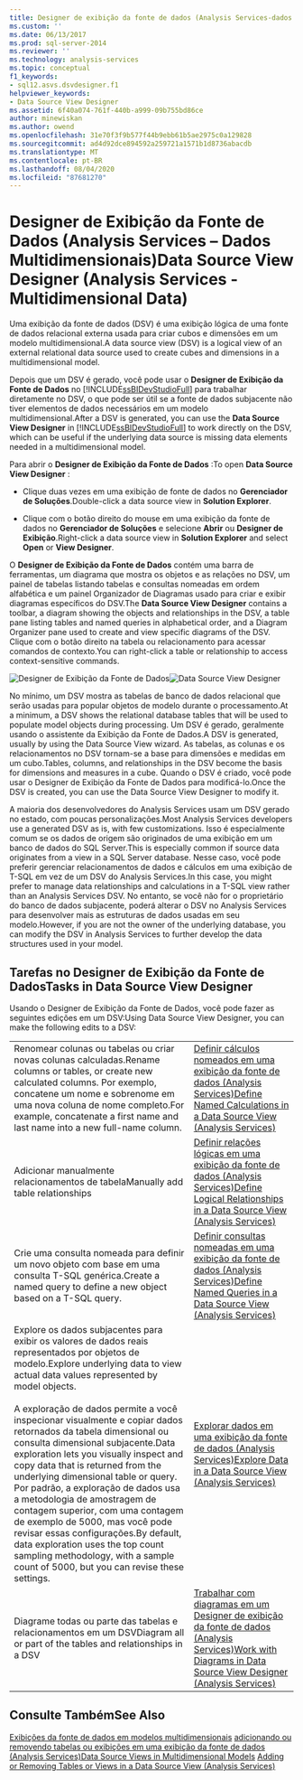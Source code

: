 ```yaml
---
title: Designer de exibição da fonte de dados (Analysis Services-dados multidimensionais) | Microsoft Docs
ms.custom: ''
ms.date: 06/13/2017
ms.prod: sql-server-2014
ms.reviewer: ''
ms.technology: analysis-services
ms.topic: conceptual
f1_keywords:
- sql12.asvs.dsvdesigner.f1
helpviewer_keywords:
- Data Source View Designer
ms.assetid: 6f40a074-761f-440b-a999-09b755bd86ce
author: minewiskan
ms.author: owend
ms.openlocfilehash: 31e70f3f9b577f44b9ebb61b5ae2975c0a129828
ms.sourcegitcommit: ad4d92dce894592a259721a1571b1d8736abacdb
ms.translationtype: MT
ms.contentlocale: pt-BR
ms.lasthandoff: 08/04/2020
ms.locfileid: "87681270"
---
```

# <a name="data-source-view-designer-analysis-services---multidimensional-data"></a><span data-ttu-id="d94a6-102">Designer de Exibição da Fonte de Dados (Analysis Services – Dados Multidimensionais)</span><span class="sxs-lookup"><span data-stu-id="d94a6-102">Data Source View Designer (Analysis Services - Multidimensional Data)</span></span>
  <span data-ttu-id="d94a6-103">Uma exibição da fonte de dados (DSV) é uma exibição lógica de uma fonte de dados relacional externa usada para criar cubos e dimensões em um modelo multidimensional.</span><span class="sxs-lookup"><span data-stu-id="d94a6-103">A data source view (DSV) is a logical view of an external relational data source used to create cubes and dimensions in a multidimensional model.</span></span>

 <span data-ttu-id="d94a6-104">Depois que um DSV é gerado, você pode usar o **Designer de Exibição da Fonte de Dados** no [!INCLUDE[ssBIDevStudioFull](../includes/ssbidevstudiofull-md.md)] para trabalhar diretamente no DSV, o que pode ser útil se a fonte de dados subjacente não tiver elementos de dados necessários em um modelo multidimensional.</span><span class="sxs-lookup"><span data-stu-id="d94a6-104">After a DSV is generated, you can use the **Data Source View Designer** in [!INCLUDE[ssBIDevStudioFull](../includes/ssbidevstudiofull-md.md)] to work directly on the DSV, which can be useful if the underlying data source is missing data elements needed in a multidimensional model.</span></span>

 <span data-ttu-id="d94a6-105">Para abrir o **Designer de Exibição da Fonte de Dados** :</span><span class="sxs-lookup"><span data-stu-id="d94a6-105">To open **Data Source View Designer** :</span></span>

-   <span data-ttu-id="d94a6-106">Clique duas vezes em uma exibição de fonte de dados no **Gerenciador de Soluções**.</span><span class="sxs-lookup"><span data-stu-id="d94a6-106">Double-click a data source view in **Solution Explorer**.</span></span>

-   <span data-ttu-id="d94a6-107">Clique com o botão direito do mouse em uma exibição da fonte de dados no **Gerenciador de Soluções** e selecione **Abrir** ou **Designer de Exibição**.</span><span class="sxs-lookup"><span data-stu-id="d94a6-107">Right-click a data source view in **Solution Explorer** and select **Open** or **View Designer**.</span></span>

 <span data-ttu-id="d94a6-108">O **Designer de Exibição da Fonte de Dados** contém uma barra de ferramentas, um diagrama que mostra os objetos e as relações no DSV, um painel de tabelas listando tabelas e consultas nomeadas em ordem alfabética e um painel Organizador de Diagramas usado para criar e exibir diagramas específicos do DSV.</span><span class="sxs-lookup"><span data-stu-id="d94a6-108">The **Data Source View Designer** contains a toolbar, a diagram showing the objects and relationships in the DSV, a table pane listing tables and named queries in alphabetical order, and a Diagram Organizer pane used to create and view specific diagrams of the DSV.</span></span> <span data-ttu-id="d94a6-109">Clique com o botão direito na tabela ou relacionamento para acessar comandos de contexto.</span><span class="sxs-lookup"><span data-stu-id="d94a6-109">You can right-click a table or relationship to access context-sensitive commands.</span></span>

 <span data-ttu-id="d94a6-110">![Designer de Exibição da Fonte de Dados](media/ssas-dsvdesigner.PNG "Designer de Exibição da Fonte de Dados")</span><span class="sxs-lookup"><span data-stu-id="d94a6-110">![Data Source View Designer](media/ssas-dsvdesigner.PNG "Data Source View Designer")</span></span>

 <span data-ttu-id="d94a6-111">No mínimo, um DSV mostra as tabelas de banco de dados relacional que serão usadas para popular objetos de modelo durante o processamento.</span><span class="sxs-lookup"><span data-stu-id="d94a6-111">At a minimum, a DSV shows the relational database tables that will be used to populate model objects during processing.</span></span> <span data-ttu-id="d94a6-112">Um DSV é gerado, geralmente usando o assistente da Exibição da Fonte de Dados.</span><span class="sxs-lookup"><span data-stu-id="d94a6-112">A DSV is generated, usually by using the Data Source View wizard.</span></span> <span data-ttu-id="d94a6-113">As tabelas, as colunas e os relacionamentos no DSV tornam-se a base para dimensões e medidas em um cubo.</span><span class="sxs-lookup"><span data-stu-id="d94a6-113">Tables, columns, and relationships in the DSV become the basis for dimensions and measures in a cube.</span></span> <span data-ttu-id="d94a6-114">Quando o DSV é criado, você pode usar o Designer de Exibição da Fonte de Dados para modificá-lo.</span><span class="sxs-lookup"><span data-stu-id="d94a6-114">Once the DSV is created, you can use the Data Source View Designer to modify it.</span></span>

 <span data-ttu-id="d94a6-115">A maioria dos desenvolvedores do Analysis Services usam um DSV gerado no estado, com poucas personalizações.</span><span class="sxs-lookup"><span data-stu-id="d94a6-115">Most Analysis Services developers use a generated DSV as is, with few customizations.</span></span> <span data-ttu-id="d94a6-116">Isso é especialmente comum se os dados de origem são originados de uma exibição em um banco de dados do SQL Server.</span><span class="sxs-lookup"><span data-stu-id="d94a6-116">This is especially common if source data originates from a view in a SQL Server database.</span></span> <span data-ttu-id="d94a6-117">Nesse caso, você pode preferir gerenciar relacionamentos de dados e cálculos em uma exibição de T-SQL em vez de um DSV do Analysis Services.</span><span class="sxs-lookup"><span data-stu-id="d94a6-117">In this case, you might prefer to manage data relationships and calculations in a T-SQL view rather than an Analysis Services DSV.</span></span> <span data-ttu-id="d94a6-118">No entanto, se você não for o proprietário do banco de dados subjacente, poderá alterar o DSV no Analysis Services para desenvolver mais as estruturas de dados usadas em seu modelo.</span><span class="sxs-lookup"><span data-stu-id="d94a6-118">However, if you are not the owner of the underlying database, you can modify the DSV in Analysis Services to further develop the data structures used in your model.</span></span>

## <a name="tasks-in-data-source-view-designer"></a><span data-ttu-id="d94a6-119">Tarefas no Designer de Exibição da Fonte de Dados</span><span class="sxs-lookup"><span data-stu-id="d94a6-119">Tasks in Data Source View Designer</span></span>
 <span data-ttu-id="d94a6-120">Usando o Designer de Exibição da Fonte de Dados, você pode fazer as seguintes edições em um DSV:</span><span class="sxs-lookup"><span data-stu-id="d94a6-120">Using Data Source View Designer, you can make the following edits to a DSV:</span></span>

|||
|-|-|
|<span data-ttu-id="d94a6-121">Renomear colunas ou tabelas ou criar novas colunas calculadas.</span><span class="sxs-lookup"><span data-stu-id="d94a6-121">Rename columns or tables, or create new calculated columns.</span></span> <span data-ttu-id="d94a6-122">Por exemplo, concatene um nome e sobrenome em uma nova coluna de nome completo.</span><span class="sxs-lookup"><span data-stu-id="d94a6-122">For example, concatenate a first name and last name into a new full-name column.</span></span>|[<span data-ttu-id="d94a6-123">Definir cálculos nomeados em uma exibição da fonte de dados &#40;Analysis Services&#41;</span><span class="sxs-lookup"><span data-stu-id="d94a6-123">Define Named Calculations in a Data Source View &#40;Analysis Services&#41;</span></span>](multidimensional-models/define-named-calculations-in-a-data-source-view-analysis-services.md)|
|<span data-ttu-id="d94a6-124">Adicionar manualmente relacionamentos de tabela</span><span class="sxs-lookup"><span data-stu-id="d94a6-124">Manually add table relationships</span></span>|[<span data-ttu-id="d94a6-125">Definir relações lógicas em uma exibição da fonte de dados &#40;Analysis Services&#41;</span><span class="sxs-lookup"><span data-stu-id="d94a6-125">Define Logical Relationships in a Data Source View &#40;Analysis Services&#41;</span></span>](multidimensional-models/define-logical-relationships-in-a-data-source-view-analysis-services.md)|
|<span data-ttu-id="d94a6-126">Crie uma consulta nomeada para definir um novo objeto com base em uma consulta T-SQL genérica.</span><span class="sxs-lookup"><span data-stu-id="d94a6-126">Create a named query to define a new object based on a T-SQL query.</span></span>|[<span data-ttu-id="d94a6-127">Definir consultas nomeadas em uma exibição da fonte de dados &#40;Analysis Services&#41;</span><span class="sxs-lookup"><span data-stu-id="d94a6-127">Define Named Queries in a Data Source View &#40;Analysis Services&#41;</span></span>](multidimensional-models/define-named-queries-in-a-data-source-view-analysis-services.md)|
|<span data-ttu-id="d94a6-128">Explore os dados subjacentes para exibir os valores de dados reais representados por objetos de modelo.</span><span class="sxs-lookup"><span data-stu-id="d94a6-128">Explore underlying data to view actual data values represented by model objects.</span></span><br /><br /> <span data-ttu-id="d94a6-129">A exploração de dados permite a você inspecionar visualmente e copiar dados retornados da tabela dimensional ou consulta dimensional subjacente.</span><span class="sxs-lookup"><span data-stu-id="d94a6-129">Data exploration lets you visually inspect and copy data that is returned from the underlying dimensional table or query.</span></span> <span data-ttu-id="d94a6-130">Por padrão, a exploração de dados usa a metodologia de amostragem de contagem superior, com uma contagem de exemplo de 5000, mas você pode revisar essas configurações.</span><span class="sxs-lookup"><span data-stu-id="d94a6-130">By default, data exploration uses the top count sampling methodology, with a sample count of 5000, but you can revise these settings.</span></span>|[<span data-ttu-id="d94a6-131">Explorar dados em uma exibição da fonte de dados &#40;Analysis Services&#41;</span><span class="sxs-lookup"><span data-stu-id="d94a6-131">Explore Data in a Data Source View &#40;Analysis Services&#41;</span></span>](multidimensional-models/explore-data-in-a-data-source-view-analysis-services.md)|
|<span data-ttu-id="d94a6-132">Diagrame todas ou parte das tabelas e relacionamentos em um DSV</span><span class="sxs-lookup"><span data-stu-id="d94a6-132">Diagram all or part of the tables and relationships in a DSV</span></span>|[<span data-ttu-id="d94a6-133">Trabalhar com diagramas em um Designer de exibição da fonte de dados &#40;Analysis Services&#41;</span><span class="sxs-lookup"><span data-stu-id="d94a6-133">Work with Diagrams in Data Source View Designer &#40;Analysis Services&#41;</span></span>](multidimensional-models/work-with-diagrams-in-data-source-view-designer-analysis-services.md)|

## <a name="see-also"></a><span data-ttu-id="d94a6-134">Consulte Também</span><span class="sxs-lookup"><span data-stu-id="d94a6-134">See Also</span></span>
 <span data-ttu-id="d94a6-135">[Exibições da fonte de dados em modelos multidimensionais](multidimensional-models/data-source-views-in-multidimensional-models.md) [adicionando ou removendo tabelas ou exibições em uma exibição da fonte de dados &#40;Analysis Services&#41;](multidimensional-models/adding-or-removing-tables-or-views-in-a-data-source-view-analysis-services.md)</span><span class="sxs-lookup"><span data-stu-id="d94a6-135">[Data Source Views in Multidimensional Models](multidimensional-models/data-source-views-in-multidimensional-models.md) [Adding or Removing Tables or Views in a Data Source View &#40;Analysis Services&#41;](multidimensional-models/adding-or-removing-tables-or-views-in-a-data-source-view-analysis-services.md)</span></span>


